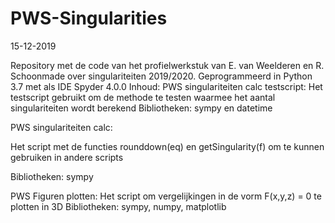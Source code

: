 # PWS-Singularities

15-12-2019

Repository met de code van het profielwerkstuk van E. van Weelderen en R. Schoonmade over singulariteiten 2019/2020.
Geprogrammeerd in Python 3.7 met als IDE Spyder 4.0.0
Inhoud:
PWS singulariteiten calc testscript:
  Het testscript gebruikt om de methode te testen waarmee het aantal singulariteiten wordt berekend
  Bibliotheken: sympy en datetime
  
PWS singulariteiten calc:
  
   Het script met de functies rounddown(eq) en getSingularity(f) om te kunnen gebruiken in andere scripts
 
   Bibliotheken: sympy
  
PWS Figuren plotten:
  Het script om vergelijkingen in de vorm F(x,y,z) = 0 te plotten in 3D
  Bibliotheken: sympy, numpy, matplotlib
